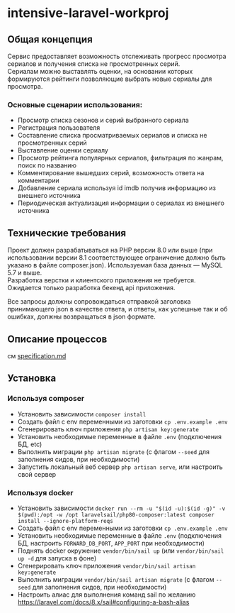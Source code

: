 # intensive-laravel-workproj

## Общая концепция

Сервис предоставляет возможность отслеживать прогресс просмотра сериалов и получения списка не просмотренных серий.  
Сериалам можно выставлять оценки, на основании которых формируются рейтинги позволяющие выбрать новые сериалы для просмотра.

### Основные сценарии использования:

- Просмотр списка сезонов и серий выбранного сериала
- Регистрация пользователя
- Составление списка просматриваемых сериалов и списка не просмотренных серий
- Выставление оценки сериалу
- Просмотр рейтинга популярных сериалов, фильтрация по жанрам, поиск по названию
- Комментирование вышедших серий, возможность ответа на комментарии
- Добавление сериала используя id imdb получив информацию из внешнего источника
- Периодическая актуализация информации о сериалах из внешнего источника

## Технические требования

Проект должен разрабатываться на PHP версии 8.0 или выше
(при использовании версии 8.1 соответствующее ограничение должно быть указано в файле composer.json).
Используемая база данных — MySQL 5.7 и выше.  
Разработка верстки и клиентского приложения не требуется. Ожидается только разработка бекенд api приложения.

Все запросы должны сопровождаться отправкой заголовка принимающего json в качестве ответа,
и ответы, как успешные так и об ошибках, должны возвращаться в json формате.

## Описание процессов

см [specification.md](specification.md)

## Установка

### Используя composer

- Установить зависимости `composer install`
- Создать файл с env переменными из заготовки `cp .env.example .env`
- Сгенерировать ключ приложения `php artisan key:generate`
- Установить необходимые переменные в файле `.env` (подключения БД, etc)
- Выполнить миграции `php artisan migrate` (с флагом `--seed` для заполнения сидов, при необходимости)
- Запустить локальный веб сервер `php artisan serve`, или настроить свой сервер

### Используя docker

- Установить зависимости 
`docker run --rm -u "$(id -u):$(id -g)" -v $(pwd):/opt -w /opt laravelsail/php80-composer:latest composer install --ignore-platform-reqs`
- Создать файл с env переменными из заготовки `cp .env.example .env`
- Установить необходимые переменные в файле `.env` (подключения БД, настроить `FORWARD_DB_PORT`, `APP_PORT` при необходимости)
- Поднять docker окружение `vendor/bin/sail up` (или `vendor/bin/sail up -d` для запуска в фоне)
- Сгенерировать ключ приложения `vendor/bin/sail artisan key:generate`
- Выполнить миграции `vendor/bin/sail artisan migrate` (с флагом `--seed` для заполнения сидов, при необходимости)
- Настроить алиас для выполнения команд sail по желанию https://laravel.com/docs/8.x/sail#configuring-a-bash-alias
